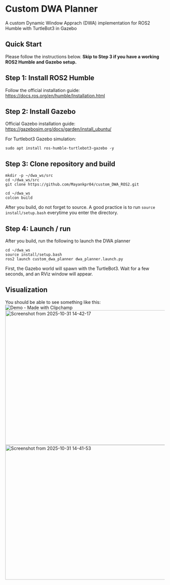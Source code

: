# Custom DWA Planner

A custom Dynamic Window Apprach (DWA) implementation for ROS2 Humble with TurtleBot3 in Gazebo

## Quick Start

Please follow the instructions below. **Skip to Step 3 if you have a working ROS2 Humble and Gazebo setup.**

## Step 1: Install ROS2 Humble
Follow the official installation guide:
https://docs.ros.org/en/humble/Installation.html

## Step 2: Install Gazebo
Official Gazebo installation guide: 
https://gazebosim.org/docs/garden/install_ubuntu/

For Turtlebot3 Gazebo simulation:
```
sudo apt install ros-humble-turtlebot3-gazebo -y
```

## Step 3: Clone repository and build
```
mkdir -p ~/dwa_ws/src
cd ~/dwa_ws/src
git clone https://github.com/Mayankpr04/custom_DWA_ROS2.git
```
```
cd ~/dwa_ws
colcon build
```
After you build, do not forget to source. A good practice is to run ``` source install/setup.bash ``` everytime you enter the directory.

## Step 4: Launch / run
After you build, run the following to launch the DWA planner
```
cd ~/dwa_ws
source install/setup.bash
ros2 launch custom_dwa_planner dwa_planner.launch.py
```
First, the Gazebo world will spawn with the TurtleBot3. Wait for a few seconds, and an RViz window will appear.

 ## Visualization
 You should be able to see something like this:
![Demo - Made with Clipchamp](https://github.com/user-attachments/assets/9f8d724b-a6d0-43b0-bb02-e9535c0f7d55)
<img width="521" height="424" alt="Screenshot from 2025-10-31 14-42-17" src="https://github.com/user-attachments/assets/f492d9a3-dafa-485d-bb4f-528a1924f4dc" />
<img width="521" height="424" alt="Screenshot from 2025-10-31 14-41-53" src="https://github.com/user-attachments/assets/1097f46a-714f-4937-a81a-9796635d8817" />




